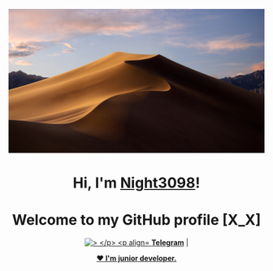 <p align="center">
  <a href="https://t.me/coding_and_it"><img src="banner.jpeg" alt="Night3098 banner"></a>
</p>

<h1 align="center">Hi, I'm <a href="https://t.me/coding_and_it">Night3098</a>!</h1>
<h1 align="center">Welcome to my GitHub profile [X_X]</h1>

<p align="center">
  <a href="https://github.com/Night3098"><img src="https://github-readme-stats.vercel.app/api?username=Night3098&hide_border=true&show_icons=true" alt=">
</p>

<p align="center">
  <strong><a href="https://t.me/coding_and_it">Telegram</a></strong> |
  <strong><a href="night3098game@gmail.com"</strong>
</p>

<p align="center">❤ I'm junior developer.</p>
